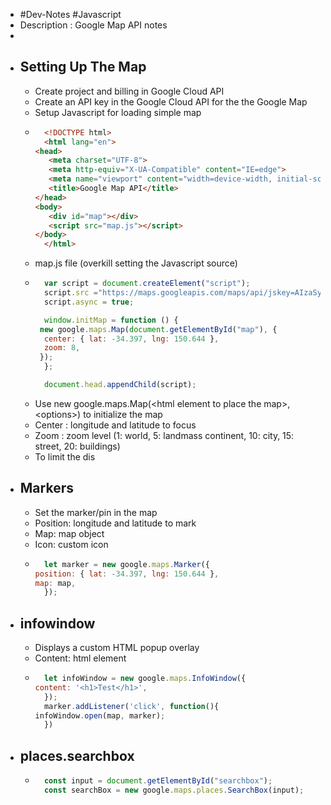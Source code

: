 - #Dev-Notes #Javascript
- Description : Google Map API notes
-
- ## Setting Up The Map
	- Create project and billing in Google Cloud API
	- Create an API key in the Google Cloud API for the the Google Map
	- Setup Javascript for loading simple map
	- ```html
	  	<!DOCTYPE html>
	  	<html lang="en">
	  <head>
	  	 <meta charset="UTF-8">
	  	 <meta http-equiv="X-UA-Compatible" content="IE=edge">
	  	 <meta name="viewport" content="width=device-width, initial-scale=1.0">
	  	 <title>Google Map API</title>
	  </head>
	  <body>
	  	 <div id="map"></div>
	  	 <script src="map.js"></script>
	  </body>
	  	</html>
	  ```
	- map.js file (overkill setting the Javascript source)
	- ``` js
	  	var script = document.createElement("script");
	  	script.src ="https://maps.googleapis.com/maps/api/jskey=AIzaSyCRZLcvuJjXfC1FDN54vJhRm30asFrpBvk&callback=initMap";
	  	script.async = true;
	  
	  	window.initMap = function () {
	   new google.maps.Map(document.getElementById("map"), {
	  	center: { lat: -34.397, lng: 150.644 },
	  	zoom: 8,
	   });
	  	};
	  
	  	document.head.appendChild(script);
	  ```
	- Use new google.maps.Map(\<html element to place the map\>, \<options\>) to initialize the map
	- Center : longitude and latitude to focus
	- Zoom : zoom level (1: world, 5: landmass continent, 10: city, 15: street, 20: buildings)
	- To limit the dis
- ## Markers
	- Set the marker/pin in the map
	- Position: longitude and latitude to mark
	- Map: map object
	- Icon: custom icon
	- ``` js
	  	let marker = new google.maps.Marker({
	  position: { lat: -34.397, lng: 150.644 },
	  map: map,
	  	});
	  ```
- ## infowindow
	- Displays a custom HTML popup overlay
	- Content: html element
	- ``` js
	  	let infoWindow = new google.maps.InfoWindow({
	  content: '<h1>Test</h1>',
	  	});
	  	marker.addListener('click', function(){
	  infoWindow.open(map, marker);
	  	})
	  ```
- ## places.searchbox
	- ``` js
	  	const input = document.getElementById("searchbox");
	  	const searchBox = new google.maps.places.SearchBox(input);
	  ```
